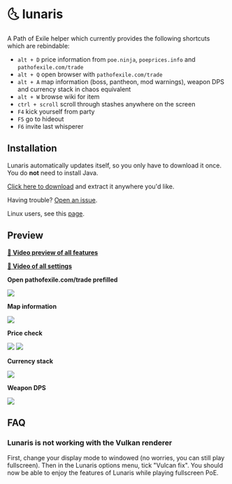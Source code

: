 # :last_quarter_moon_with_face: lunaris

A Path of Exile helper which currently provides the following shortcuts which are rebindable:
- `alt + D` price information from `poe.ninja`, `poeprices.info` and `pathofexile.com/trade`
- `alt + Q` open browser with `pathofexile.com/trade`
- `alt + A` map information (boss, pantheon, mod warnings), weapon DPS and currency stack in chaos equivalent
- `alt + W` browse wiki for item
- `ctrl + scroll` scroll through stashes anywhere on the screen
- `F4` kick yourself from party
- `F5` go to hideout
- `F6` invite last whisperer

## Installation
Lunaris automatically updates itself, so you only have to download it once.
You do **not** need to install Java.

[Click here to download](https://github.com/mtricht/lunaris/releases/download/v0.6.2/lunaris-0.6.2-win64.zip) and extract it anywhere you'd like.

Having trouble? [Open an issue](https://github.com/mtricht/lunaris/issues/new).

Linux users, see this [page](https://github.com/mtricht/lunaris/blob/master/LINUX.md).

## Preview

**[🎥 Video preview of all features](https://streamable.com/aobjz)**  


**[🎥 Video of all settings](https://streamable.com/eo8qr9)**  

**Open pathofexile.com/trade prefilled**

<img src="https://raw.githubusercontent.com/mtricht/lunaris/master/screenshots/path_of_exile_browser.png">

**Map information**

<img src="https://raw.githubusercontent.com/mtricht/lunaris/master/screenshots/map_info.png">

**Price check**

<img src="https://raw.githubusercontent.com/mtricht/lunaris/master/screenshots/astramentis.png">

<img src="https://raw.githubusercontent.com/mtricht/lunaris/master/screenshots/topaz_rare_ring.png">

**Currency stack**

<img src="https://raw.githubusercontent.com/mtricht/lunaris/master/screenshots/currency_stack.png">

**Weapon DPS**

<img src="https://raw.githubusercontent.com/mtricht/lunaris/master/screenshots/weapon_dps.png">


## FAQ
### Lunaris is not working with the Vulkan renderer
First, change your display mode to windowed (no worries, you can still play fullscreen).
Then in the Lunaris options menu, tick "Vulcan fix". You should now be able to enjoy the features of Lunaris while playing fullscreen PoE.

